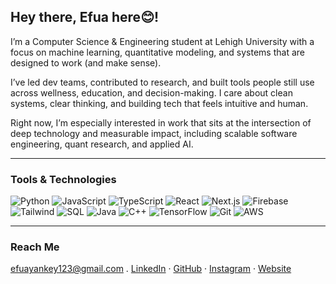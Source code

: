 ## Hey there, Efua here😊!

I’m a Computer Science & Engineering student at Lehigh University with a focus on machine learning, quantitative modeling, and systems that are designed to work (and make sense).

I’ve led dev teams, contributed to research, and built tools people still use across wellness, education, and decision-making. I care about clean systems, clear thinking, and building tech that feels intuitive and human.

Right now, I’m especially interested in work that sits at the intersection of deep technology and measurable impact, including scalable software engineering, quant research, and applied AI.

---

### Tools & Technologies

![Python](https://img.shields.io/badge/-Python-3776AB?style=for-the-badge&logo=python&logoColor=white)
![JavaScript](https://img.shields.io/badge/-JavaScript-F7DF1E?style=for-the-badge&logo=javascript&logoColor=black)
![TypeScript](https://img.shields.io/badge/-TypeScript-3178C6?style=for-the-badge&logo=typescript&logoColor=white)
![React](https://img.shields.io/badge/-React-61DAFB?style=for-the-badge&logo=react&logoColor=black)
![Next.js](https://img.shields.io/badge/-Next.js-000000?style=for-the-badge&logo=nextdotjs&logoColor=white)
![Firebase](https://img.shields.io/badge/-Firebase-FFCA28?style=for-the-badge&logo=firebase&logoColor=black)
![Tailwind](https://img.shields.io/badge/-TailwindCSS-38B2AC?style=for-the-badge&logo=tailwind-css&logoColor=white)
![SQL](https://img.shields.io/badge/-SQL-4479A1?style=for-the-badge&logo=postgresql&logoColor=white)
![Java](https://img.shields.io/badge/-Java-007396?style=for-the-badge&logo=java&logoColor=white)
![C++](https://img.shields.io/badge/-C++-00599C?style=for-the-badge&logo=c%2B%2B&logoColor=white)
![TensorFlow](https://img.shields.io/badge/-TensorFlow-FF6F00?style=for-the-badge&logo=tensorflow&logoColor=white)
![Git](https://img.shields.io/badge/-Git-F05032?style=for-the-badge&logo=git&logoColor=white)
![AWS](https://img.shields.io/badge/-AWS-232F3E?style=for-the-badge&logo=amazon-aws&logoColor=white)


---

### Reach Me

efuayankey123@gmail.com . [LinkedIn](https://linkedin.com/in/efuayankey) · [GitHub](https://github.com/efuayankey) · [Instagram](https://instagram.com/efua.yankey) · [Website](https://efua-portfolio.vercel.app)
